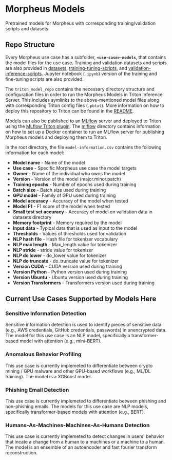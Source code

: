 # Morpheus Models

Pretrained models for Morpheus with corresponding training/validation scripts and datasets.

## Repo Structure
Every Morpheus use case has a subfolder, **`<use-case>-models`**, that contains the model files for the use case. Training and validation datasets and scripts are also provided in [datasets](./datasets/), [training-tuning-scripts](./training-tuning-scripts/), and [validation-inference-scripts](./validation-inference-scripts/). Jupyter notebook (`.ipynb`) version of the training and fine-tuning scripts are also provided.

The `triton_model_repo` contains the necessary directory structure and configuration files in order to run the Morpheus Models in Triton Inference Server. This includes symlinks to the above-mentioned model files along with corresponding Triton config files (`.pbtxt`). More information on how to deploy this repository to Triton can be found in the [README](./triton-model-repo/README.md).

Models can also be published to an [MLflow](https://mlflow.org/) server and deployed to Triton using the [MLflow Triton plugin](https://github.com/triton-inference-server/server/tree/main/deploy/mlflow-triton-plugin). The [mlflow](./mlflow/README.md) directory contains information on how to set up a Docker container to run an MLflow server for publishing Morpheus models and deploying them to Triton.

In the root directory, the file `model-information.csv` contains the following information for each model:

 - **Model name** - Name of the model
 - **Use case** - Specific Morpheus use case the model targets
 - **Owner** - Name of the individual who owns the model
 - **Version** - Version of the model (major.minor.patch)
 - **Training epochs** - Number of epochs used during training
 - **Batch size** - Batch size used during training
 - **GPU model** - Family of GPU used during training
 - **Model accuracy** - Accuracy of the model when tested
 - **Model F1** - F1 score of the model when tested
 - **Small test set accuracy** - Accuracy of model on validation data in datasets directory
 - **Memory footprint** - Memory required by the model
 - **Input data** - Typical data that is used as input to the model
 - **Thresholds** - Values of thresholds used for validation
 - **NLP hash file** - Hash file for tokenizer vocabulary
 - **NLP max length** - Max_length value for tokenizer
 - **NLP stride** - stride value for tokenizer
 - **NLP do lower** - do_lower value for tokenizer
 - **NLP do truncate** - do_truncate value for tokenizer
 - **Version CUDA** - CUDA version used during training
 - **Version Python** - Python version used during training
 - **Version Ubuntu** - Ubuntu version used during training
 - **Version Transformers** - Transformers version used during training

## Current Use Cases Supported by Models Here
### Sensitive Information Detection
Sensitive information detection is used to identify pieces of sensitive data (e.g., AWS credentials, GitHub credentials, passwords) in unencrypted data. The model for this use case is an NLP model, specifically a transformer-based model with attention (e.g., mini-BERT).

### Anomalous Behavior Profiling
This use case is currently implemeted to differentiate between crypto mining / GPU malware and other GPU-based workflows (e.g., ML/DL training). The model is a XGBoost model.

### Phishing Email Detection
This use case is currently implemeted to differentiate between phishing and non-phishing emails. The models for this use case are NLP models, specifically transformer-based models with attention (e.g., BERT).

### Humans-As-Machines-Machines-As-Humans Detection
This use case is currently implemeted to detect changes in users' behavior that incate a change from a human to a machines or a machine to a human. The model is an ensemble of an autoencoder and fast fourier transform reconstruction.
